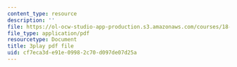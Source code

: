 ```yaml
---
content_type: resource
description: ''
file: https://ol-ocw-studio-app-production.s3.amazonaws.com/courses/18-065-matrix-methods-in-data-analysis-signal-processing-and-machine-learning-spring-2018/cf7eca3de91e09982c70d097de07d25a_feb9j65Iz4w.pdf
file_type: application/pdf
resourcetype: Document
title: 3play pdf file
uid: cf7eca3d-e91e-0998-2c70-d097de07d25a
---
```

